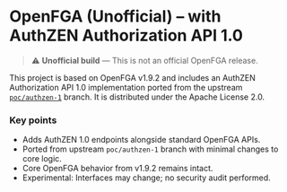 # OpenFGA (Unofficial) – with AuthZEN Authorization API 1.0

> ⚠️ **Unofficial build** — This is not an official OpenFGA release.

This project is based on OpenFGA v1.9.2 and includes an AuthZEN Authorization API 1.0 implementation ported from the upstream [`poc/authzen-1`](https://github.com/openfga/openfga/tree/poc/authzen-1) branch. It is distributed under the Apache License 2.0.

### Key points

- Adds AuthZEN 1.0 endpoints alongside standard OpenFGA APIs.  
- Ported from upstream `poc/authzen-1` branch with minimal changes to core logic.  
- Core OpenFGA behavior from v1.9.2 remains intact.  
- Experimental: Interfaces may change; no security audit performed.
